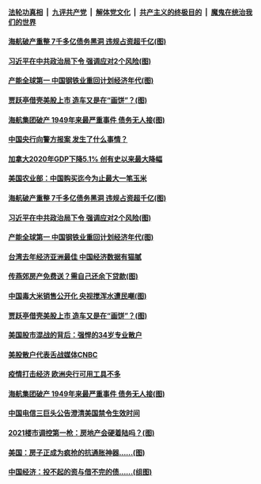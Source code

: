 

####  [法轮功真相](../../../../basic/blob/master/README.md?t=01312301) &nbsp;|&nbsp; [九评共产党](../../../../9ping.md/blob/master/README.md?t=01312301) &nbsp;|&nbsp; [解体党文化](../../../../jtdwh.md/blob/master/README.md?t=01312301)  &nbsp;|&nbsp; [共产主义的终极目的](../../../../gczydzjmd.md/blob/master/README.md?t=01312301) &nbsp;|&nbsp; [魔鬼在统治我们的世界](../../../../mgztzwmdsj.md/blob/master/README.md?t=01312301) 


#### [海航破产重整 7千多亿债务黑洞 违规占资超千亿(图)](../pages/p5/960862.md?t=01312301) 

#### [习近平在中共政治局下令 强调应对2个风险(图)](../pages/p5/960860.md?t=01312301) 

#### [产能全球第一 中国钢铁业重回计划经济年代(图)](../pages/p5/960849.md?t=01312301) 

#### [贾跃亭借壳美股上市 造车又是在“画饼”？(图)](../pages/p5/960810.md?t=01312301) 

#### [海航集团破产 1949年来最严重事件 债务无人接(图)](../pages/p5/960758.md?t=01312301) 


#### [中国央行向警方报案 发生了什么事情？](../pages/p5/960865.md?t=01312301) 

#### [加拿大2020年GDP下降5.1% 创有史以来最大降幅](../pages/p5/960864.md?t=01312301) 

#### [美国农业部：中国购买迄今为止最大一笔玉米](../pages/p5/960863.md?t=01312301) 

#### [海航破产重整 7千多亿债务黑洞 违规占资超千亿(图)](../pages/p5/960862.md?t=01312301) 

#### [习近平在中共政治局下令 强调应对2个风险(图)](../pages/p5/960860.md?t=01312301) 

#### [产能全球第一 中国钢铁业重回计划经济年代(图)](../pages/p5/960849.md?t=01312301) 

#### [台湾去年经济亚洲最佳 中国经济数据有猫腻](../pages/p5/960847.md?t=01312301) 

#### [传燕郊房产免费送？需自己还余下贷款(图)](../pages/p5/960842.md?t=01312301) 

#### [中国毒大米销售公开化 央视搅浑水遭民嘲(图)](../pages/p5/960837.md?t=01312301) 

#### [贾跃亭借壳美股上市 造车又是在“画饼”？(图)](../pages/p5/960810.md?t=01312301) 

#### [美国股市混战的背后：强悍的34岁专业散户](../pages/p5/960779.md?t=01312301) 

#### [美股散户代表舌战媒体CNBC](../pages/p5/960778.md?t=01312301) 

#### [疫情打击经济 欧洲央行可用工具不多](../pages/p5/960777.md?t=01312301) 

#### [海航集团破产 1949年来最严重事件 债务无人接(图)](../pages/p5/960758.md?t=01312301) 

#### [中国电信三巨头公告澄清美国禁令生效时间](../pages/p5/960754.md?t=01312301) 


#### [2021楼市调控第一枪：房地产会硬着陆吗？(图)](../pages/p5/960685.md?t=01312301) 

#### [美国：房子正成为疯抢的抗通胀神器……(图)](../pages/p5/960696.md?t=01312301) 

#### [中国经济：投不起的资与借不完的债……(组图)](../pages/p5/960676.md?t=01312301) 

